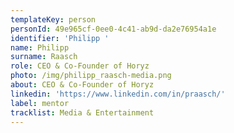 ```yaml
---
templateKey: person
personId: 49e965cf-0ee0-4c41-ab9d-da2e76954a1e
identifier: 'Philipp '
name: Philipp
surname: Raasch
role: CEO & Co-Founder of Horyz
photo: /img/philipp_raasch-media.png
about: CEO & Co-Founder of Horyz
linkedin: 'https://www.linkedin.com/in/praasch/'
label: mentor
tracklist: Media & Entertainment
---
```

